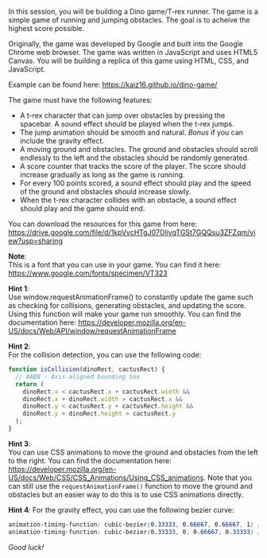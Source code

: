 In this session, you will be building a Dino game/T-rex runner. The game is a simple game of running and jumping obstacles. The goal is to acheive the highest score possible.

Originally, the game was developed by Google and built into the Google Chrome web browser. The game was written in JavaScript and uses HTML5 Canvas. You will be building a replica of this game using HTML, CSS, and JavaScript.

Example can be found here: https://kaiz16.github.io/dino-game/

The game must have the following features:

- A t-rex character that can jump over obstacles by pressing the spacebar. A sound effect should be played when the t-rex jumps.
- The jump animation should be smooth and natural. _Bonus_ if you can include the gravity effect.
- A moving ground and obstacles. The ground and obstacles should scroll endlessly to the left and the obstacles should be randomly generated.
- A score counter that tracks the score of the player. The score should increase gradually as long as the game is running.
- For every 100 points scored, a sound effect should play and the speed of the ground and obstacles should increase slowly.
- When the t-rex character collides with an obstacle, a sound effect should play and the game should end.

You can download the resources for this game from here: https://drive.google.com/file/d/1kpVvcHTgJ07OliyqTGSt7GQQsu3ZFZqm/view?usp=sharing

**Note**:  
This is a font that you can use in your game. You can find it here: https://www.google.com/fonts/specimen/VT323

**Hint 1**:  
Use window.requestAnimationFrame() to constantly update the game such as checking for collisions, generating obstacles, and updating the score. Using this function will make your game run smoothly. You can find the documentation here: https://developer.mozilla.org/en-US/docs/Web/API/window/requestAnimationFrame

**Hint 2**:  
For the collision detection, you can use the following code:

```js
function isCollision(dinoRect, cactusRect) {
  // AABB - Axis-aligned bounding box
  return (
    dinoRect.x < cactusRect.x + cactusRect.width &&
    dinoRect.x + dinoRect.width > cactusRect.x &&
    dinoRect.y < cactusRect.y + cactusRect.height &&
    dinoRect.y + dinoRect.height > cactusRect.y
  );
}
```

**Hint 3**:  
You can use CSS animations to move the ground and obstacles from the left to the right. You can find the documentation here: https://developer.mozilla.org/en-US/docs/Web/CSS/CSS_Animations/Using_CSS_animations. Note that you can still use the `requestAnimationFrame()` function to move the ground and obstacles but an easier way to do this is to use CSS animations directly.

**Hint 4**:
For the gravity effect, you can use the following bezier curve:

```css
animation-timing-function: cubic-bezier(0.33333, 0.66667, 0.66667, 1) /* Before jump */
animation-timing-function: cubic-bezier(0.33333, 0, 0.66667, 0.33333) /* While jumping */
```

_Good luck!_
